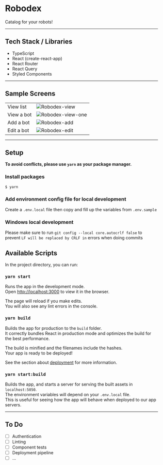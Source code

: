 # Robodex

Catalog for your robots!

---

## Tech Stack / Libraries

- TypeScript
- React (create-react-app)
- React Router
- React Query
- Styled Components

---

## Sample Screens

|            |                                                                       |
| ---------- | --------------------------------------------------------------------- |
| View list  | ![Robodex-view](https://i.ibb.co/R6Q6Zf4/robodex-view-v2.png)         |
| View a bot | ![Robodex-view-one](https://i.ibb.co/2vZdGnG/robodex-view-one-v2.png) |
| Add a bot  | ![Robodex-add](https://i.ibb.co/qM5pT59/robodex-add.png)              |
| Edit a bot | ![Robodex-edit](https://i.ibb.co/3fnyCT9/robodex-edit.png)            |

---

## Setup

**To avoid conflicts, please use `yarn` as your package manager.**

### Install packages

```console
$ yarn
```

### Add environment config file for local development

Create a `.env.local` file then copy and fill up the variables from `.env.sample`

### Windows local development

Please make sure to run `git config --local core.autocrlf false` to prevent `LF will be replaced by CRLF in` errors when doing commits

## Available Scripts

In the project directory, you can run:

### `yarn start`

Runs the app in the development mode.\
Open [http://localhost:3000](http://localhost:3000) to view it in the browser.

The page will reload if you make edits.\
You will also see any lint errors in the console.

### `yarn build`

Builds the app for production to the `build` folder.\
It correctly bundles React in production mode and optimizes the build for the best performance.

The build is minified and the filenames include the hashes.\
Your app is ready to be deployed!

See the section about [deployment](https://facebook.github.io/create-react-app/docs/deployment) for more information.

### `yarn start:build`

Builds the app, and starts a server for serving the built assets in `localhost:5050`.\
The environment variables will depend on your `.env.local` file.\
This is useful for seeing how the app will behave when deployed to our app servers.

---

## To Do

- [ ] Authentication
- [ ] Linting
- [ ] Component tests
- [ ] Deployment pipeline
- [ ] ...
